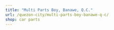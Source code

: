 ```yaml
---
title: "Multi Parts Boy, Banawe, Q.C."
url: /quezon-city/multi-parts-boy-banawe-q-c/
shop: car parts
---
```

